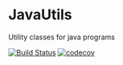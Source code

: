 # JavaUtils
Utility classes for java programs

[![Build Status](https://travis-ci.org/thiagodnf/javautils.svg?branch=master)](https://travis-ci.org/thiagodnf/javautils)
[![codecov](https://codecov.io/gh/thiagodnf/javautils/branch/master/graph/badge.svg)](https://codecov.io/gh/thiagodnf/javautils)
